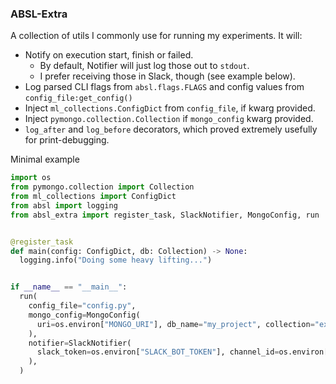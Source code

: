### ABSL-Extra

A collection of utils I commonly use for running my experiments.
It will:
- Notify on execution start, finish or failed.
  - By default, Notifier will just log those out to `stdout`.
  - I prefer receiving those in Slack, though (see example below).
- Log parsed CLI flags from `absl.flags.FLAGS` and config values from `config_file:get_config()`
- Inject `ml_collections.ConfigDict` from `config_file`, if kwarg provided.
- Inject `pymongo.collection.Collection` if `mongo_config` kwarg provided.
- `log_after` and `log_before` decorators, which proved extremely usefully for print-debugging.

Minimal example

```python
import os
from pymongo.collection import Collection
from ml_collections import ConfigDict
from absl import logging
from absl_extra import register_task, SlackNotifier, MongoConfig, run


@register_task
def main(config: ConfigDict, db: Collection) -> None:
  logging.info("Doing some heavy lifting...")


if __name__ == "__main__":
  run(
    config_file="config.py",
    mongo_config=MongoConfig(
      uri=os.environ["MONGO_URI"], db_name="my_project", collection="experiment_1"
    ),
    notifier=SlackNotifier(
      slack_token=os.environ["SLACK_BOT_TOKEN"], channel_id=os.environ["CHANNEL_ID"]
    ),
  )
```
